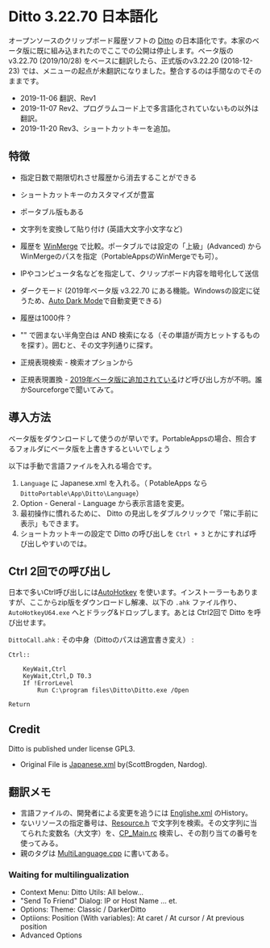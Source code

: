 # Ditto 3.22.70 日本語化
オープンソースのクリップボード履歴ソフトの [Ditto](https://ditto-cp.sourceforge.io/) の日本語化です。本家のベータ版に既に組み込まれたのでここでの公開は停止します。ベータ版のv3.22.70 (2019/10/28) をベースに翻訳したら、正式版のv3.22.20 (2018-12-23) では、メニューの起点が未翻訳になりました。整合するのは手間なのでそのままです。

- 2019-11-06 翻訳、Rev1
- 2019-11-07 Rev2、プログラムコード上で多言語化されていないもの以外は翻訳。
- 2019-11-20 Rev3、ショートカットキーを追加。

## 特徴
- 指定日数で期限切れさせ履歴から消去することができる
- ショートカットキーのカスタマイズが豊富
- ポータブル版もある
- 文字列を変換して貼り付け (英語大文字小文字など)
- 履歴を [WinMerge](https://winmergejp.bitbucket.io/) で比較。ポータブルでは設定の「上級」(Advanced) からWinMergeのパスを指定（PortableAppsのWinMergeでも可）。
- IPやコンピュータ名などを指定して、クリップボード内容を暗号化して送信
- ダークモード (2019年ベータ版 v3.22.70 にある機能。Windowsの設定に従うため、[Auto Dark Mode](https://github.com/Armin2208/Windows-Auto-Night-Mode)で自動変更できる)

- 履歴は1000件？
- "" で囲まない半角空白は AND 検索になる（その単語が両方ヒットするものを探す）。囲むと、その文字列通りに探す。
- 正規表現検索 - 検索オプションから
- 正規表現置換 - [2019年ベータ版に追加されている](https://sourceforge.net/p/ditto-cp/ditto/ci/0fbe9a6625b45dd20ac5ad27d93998bc2c8f86d5/)けど呼び出し方が不明。誰かSourceforgeで聞いてみて。

## 導入方法
ベータ版をダウンロードして使うのが早いです。PortableAppsの場合、照合するフォルダにベータ版を上書きするといいでしょう

以下は手動で言語ファイルを入れる場合です。

1. `Language` に Japanese.xml を入れる。（ PotableApps なら `DittoPortable\App\Ditto\Language`） 
2. Option - General - Language から表示言語を変更。
3. 最初操作に慣れるために、 Ditto の見出しをダブルクリックで「常に手前に表示」もできます。
4. ショートカットキーの設定で Ditto の呼び出しを  `Ctrl + 3` とかにすれば呼び出しやすいのでは。

## Ctrl 2回での呼び出し
日本で多いCtrl呼び出しには[AutoHotkey](https://autohotkey.com/download/) を使います。インストーラーもありますが、ここからzip版をダウンロードし解凍、以下の `.ahk` ファイル作り、 `AutoHotkeyU64.exe` へとドラッグ&ドロップします。あとは Ctrl2回で Ditto を呼び出せます。

`DittoCall.ahk` : その中身（Dittoのパスは適宜書き変え） : 
```
Ctrl::

    KeyWait,Ctrl
    KeyWait,Ctrl,D T0.3
    If !ErrorLevel
        Run C:\program files\Ditto\Ditto.exe /Open

Return
```

## Credit
Ditto is published under license GPL3.

- Original File is  [Japanese.xml](https://sourceforge.net/p/ditto-cp/ditto/ci/master/tree/Debug/Language/Japanese.xml) by(ScottBrogden, Nardog).

## 翻訳メモ
- 言語ファイルの、開発者による変更を追うには [Englishe.xml](https://sourceforge.net/p/ditto-cp/ditto/ci/master/tree/Debug/Language/English.xml) のHistory。
- ないリソースの指定番号は、[Resource.h](https://sourceforge.net/p/ditto-cp/ditto/ci/master/tree/Resource.h) で文字列を検索。その文字列に当てられた変数名（大文字）を、[CP_Main.rc](
https://sourceforge.net/p/ditto-cp/ditto/ci/master/tree/CP_Main.rc) 検索し、その割り当ての番号を使ってみる。
- 親のタグは [MultiLanguage.cpp](https://sourceforge.net/p/ditto-cp/ditto/ci/master/tree/MultiLanguage.cpp) に書いてある。

### Waiting for multilingualization
- Context Menu: Ditto Utils: All below...
- "Send To Friend" Dialog:  IP or Host Name ... et.
- Options: Theme: Classic / DarkerDitto
- Optiions: Position (With variables): At caret / At cursor / At previous position
- Advanced Options